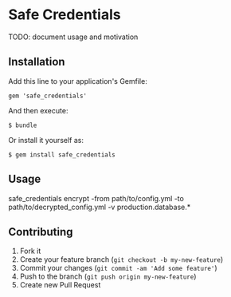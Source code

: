 # Safe Credentials

TODO: document usage and motivation

## Installation

Add this line to your application's Gemfile:

    gem 'safe_credentials'

And then execute:

    $ bundle

Or install it yourself as:

    $ gem install safe_credentials

## Usage

safe_credentials encrypt -from path/to/config.yml -to path/to/decrypted_config.yml -v production.database.*

## Contributing

1. Fork it
2. Create your feature branch (`git checkout -b my-new-feature`)
3. Commit your changes (`git commit -am 'Add some feature'`)
4. Push to the branch (`git push origin my-new-feature`)
5. Create new Pull Request
